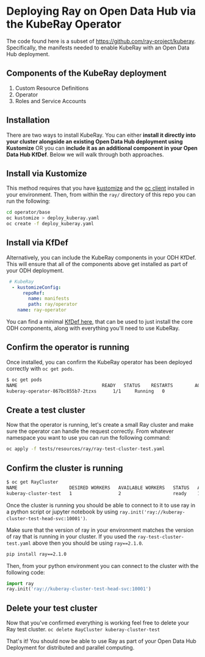 # Deploying Ray on Open Data Hub via the KubeRay Operator

The code found here is a subset of <https://github.com/ray-project/kuberay>. Specifically, the manifests needed to enable KubeRay with an Open Data Hub deployment.

## Components of the KubeRay deployment

1. Custom Resource Definitions
2. Operator
3. Roles and Service Accounts

## Installation

There are two ways to install KubeRay. You can either **install it directly into your cluster alongside an existing Open Data Hub deployment using Kustomize** OR you can **include it as an additional component in your Open Data Hub KfDef**. Below we will walk through both approaches.

## Install via Kustomize

This method requires that you have [kustomize](https://kustomize.io/) and the [oc client](https://docs.openshift.com/container-platform/4.12/cli_reference/openshift_cli/getting-started-cli.html) installed in your environment. Then, from within the `ray/` directory of this repo you can run the following:

```bash
cd operator/base
oc kustomize > deploy_kuberay.yaml
oc create -f deploy_kuberay.yaml
```

## Install via KfDef

Alternatively, you can include the KubeRay components in your ODH KfDef. This will ensure that all of the components above get installed as part of your ODH deployment.

```yaml
 # KubeRay
  - kustomizeConfig:
      repoRef:
        name: manifests
        path: ray/operator
    name: ray-operator
```

You can find a minimal [KfDef here](../kfdef/ray-minimal-kfdef.yaml), that can be used to just install the core ODH components, along with everything you'll need to use KubeRay.

## Confirm the operator is running

Once installed, you can confirm the KubeRay operator has been deployed correctly with `oc get pods`.

```bash
$ oc get pods
NAME                               READY   STATUS    RESTARTS        AGE
kuberay-operator-867bc855b7-2tzxs      1/1     Running   0               4d19h
```

## Create a test cluster

Now that the operator is running, let's create a small Ray cluster and make sure the operator can handle the request correctly. From whatever namespace you want to use you can run the following command:

```bash
oc apply -f tests/resources/ray/ray-test-cluster-test.yaml
```

## Confirm the cluster is running

```bash
$ oc get RayCluster
NAME                   DESIRED WORKERS   AVAILABLE WORKERS   STATUS   AGE
kuberay-cluster-test   1                 2                   ready    13s

```

Once the cluster is running you should be able to connect to it to use ray in a python script or jupyter notebook by using `ray.init('ray://kuberay-cluster-test-head-svc:10001')`.

Make sure that the version of ray in your environment matches the version of ray that is running in your cluster. If you used the `ray-test-cluster-test.yaml` above then you should be using `ray==2.1.0`.

```bash
pip install ray==2.1.0
```

Then, from your python environment you can connect to the cluster with the following code:

```python
import ray
ray.init('ray://kuberay-cluster-test-head-svc:10001')
```

## Delete your test cluster

Now that you've confirmed everything is working feel free to delete your Ray test cluster. `oc delete RayCluster kuberay-cluster-test`

That's it! You should now be able to use Ray as part of your Open Data Hub Deployment for distributed and parallel computing.
